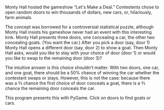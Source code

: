 Monty Hall hosted the gameshow “Let's Make a Deal.” Contestents chose to open random doors to win thousands of dollars, new cars, or, hilariously, farm animals. 
 
The concept was borrowed for a controversial statistical puzzle, although Monty Hall insists his gameshow never had an event with this interesting kink. Monty Hall presents three doors, one concealing a car, the other two concealing goats. (You want the car.) After you pick a door (say, door 1) Monty Hall opens a different door (say, door 2) to show a goat. Then Monty Hall asks, would you like to stay with your choice of door (door 1) or would you like to swap to the remaining door (door 3)? 
 
The intuitive answer is this choice shouldn’t matter. With two doors, one car, and one goat, there should be a 50% chance of winning the car whether the contestant swaps or stays. However, this is not the case: because there was a ⅔ chance the first choice of door conceals a goat, there is a ⅔ chance the remaining door conceals the car. 
 
This program presents this with PyGame. Click on doors to find goats or cars. 
